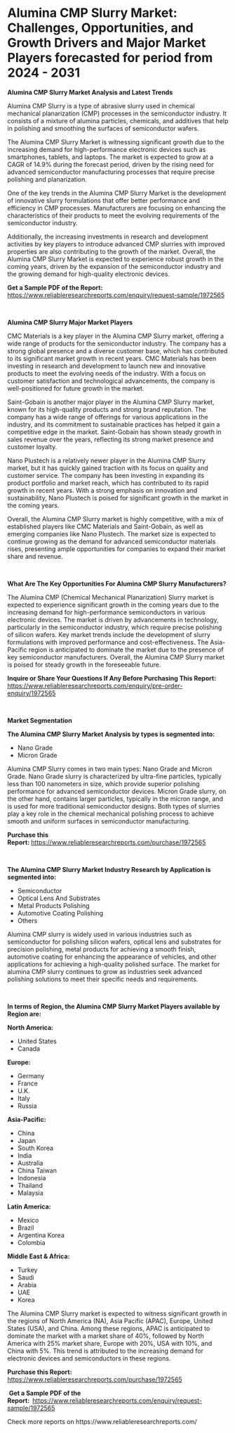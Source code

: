 <p><h1>Alumina CMP Slurry Market: Challenges, Opportunities, and Growth Drivers and Major Market Players forecasted for period from 2024 - 2031</h1></p><p><strong>Alumina CMP Slurry Market Analysis and Latest Trends</strong></p>
<p><p>Alumina CMP Slurry is a type of abrasive slurry used in chemical mechanical planarization (CMP) processes in the semiconductor industry. It consists of a mixture of alumina particles, chemicals, and additives that help in polishing and smoothing the surfaces of semiconductor wafers.</p><p>The Alumina CMP Slurry Market is witnessing significant growth due to the increasing demand for high-performance electronic devices such as smartphones, tablets, and laptops. The market is expected to grow at a CAGR of 14.9% during the forecast period, driven by the rising need for advanced semiconductor manufacturing processes that require precise polishing and planarization.</p><p>One of the key trends in the Alumina CMP Slurry Market is the development of innovative slurry formulations that offer better performance and efficiency in CMP processes. Manufacturers are focusing on enhancing the characteristics of their products to meet the evolving requirements of the semiconductor industry.</p><p>Additionally, the increasing investments in research and development activities by key players to introduce advanced CMP slurries with improved properties are also contributing to the growth of the market. Overall, the Alumina CMP Slurry Market is expected to experience robust growth in the coming years, driven by the expansion of the semiconductor industry and the growing demand for high-quality electronic devices.</p></p>
<p><strong>Get a Sample PDF of the Report:&nbsp;</strong> <a href="https://www.reliableresearchreports.com/enquiry/request-sample/1972565">https://www.reliableresearchreports.com/enquiry/request-sample/1972565</a></p>
<p>&nbsp;</p>
<p><strong>Alumina CMP Slurry Major Market Players</strong></p>
<p><p>CMC Materials is a key player in the Alumina CMP Slurry market, offering a wide range of products for the semiconductor industry. The company has a strong global presence and a diverse customer base, which has contributed to its significant market growth in recent years. CMC Materials has been investing in research and development to launch new and innovative products to meet the evolving needs of the industry. With a focus on customer satisfaction and technological advancements, the company is well-positioned for future growth in the market.</p><p>Saint-Gobain is another major player in the Alumina CMP Slurry market, known for its high-quality products and strong brand reputation. The company has a wide range of offerings for various applications in the industry, and its commitment to sustainable practices has helped it gain a competitive edge in the market. Saint-Gobain has shown steady growth in sales revenue over the years, reflecting its strong market presence and customer loyalty.</p><p>Nano Plustech is a relatively newer player in the Alumina CMP Slurry market, but it has quickly gained traction with its focus on quality and customer service. The company has been investing in expanding its product portfolio and market reach, which has contributed to its rapid growth in recent years. With a strong emphasis on innovation and sustainability, Nano Plustech is poised for significant growth in the market in the coming years.</p><p>Overall, the Alumina CMP Slurry market is highly competitive, with a mix of established players like CMC Materials and Saint-Gobain, as well as emerging companies like Nano Plustech. The market size is expected to continue growing as the demand for advanced semiconductor materials rises, presenting ample opportunities for companies to expand their market share and revenue.</p></p>
<p>&nbsp;</p>
<p><strong>What Are The Key Opportunities For Alumina CMP Slurry Manufacturers?</strong></p>
<p><p>The Alumina CMP (Chemical Mechanical Planarization) Slurry market is expected to experience significant growth in the coming years due to the increasing demand for high-performance semiconductors in various electronic devices. The market is driven by advancements in technology, particularly in the semiconductor industry, which require precise polishing of silicon wafers. Key market trends include the development of slurry formulations with improved performance and cost-effectiveness. The Asia-Pacific region is anticipated to dominate the market due to the presence of key semiconductor manufacturers. Overall, the Alumina CMP Slurry market is poised for steady growth in the foreseeable future.</p></p>
<p><strong>Inquire or Share Your Questions If Any Before Purchasing This Report:</strong> <a href="https://www.reliableresearchreports.com/enquiry/pre-order-enquiry/1972565">https://www.reliableresearchreports.com/enquiry/pre-order-enquiry/1972565</a></p>
<p>&nbsp;</p>
<p><strong>Market Segmentation</strong></p>
<p><strong>The Alumina CMP Slurry Market Analysis by types is segmented into:</strong></p>
<p><ul><li>Nano Grade</li><li>Micron Grade</li></ul></p>
<p><p>Alumina CMP Slurry comes in two main types: Nano Grade and Micron Grade. Nano Grade slurry is characterized by ultra-fine particles, typically less than 100 nanometers in size, which provide superior polishing performance for advanced semiconductor devices. Micron Grade slurry, on the other hand, contains larger particles, typically in the micron range, and is used for more traditional semiconductor designs. Both types of slurries play a key role in the chemical mechanical polishing process to achieve smooth and uniform surfaces in semiconductor manufacturing.</p></p>
<p><strong>Purchase this Report:&nbsp;</strong><a href="https://www.reliableresearchreports.com/purchase/1972565">https://www.reliableresearchreports.com/purchase/1972565</a></p>
<p>&nbsp;</p>
<p><strong>The Alumina CMP Slurry Market Industry Research by Application is segmented into:</strong></p>
<p><ul><li>Semiconductor</li><li>Optical Lens And Substrates</li><li>Metal Products Polishing</li><li>Automotive Coating Polishing</li><li>Others</li></ul></p>
<p><p>Alumina CMP slurry is widely used in various industries such as semiconductor for polishing silicon wafers, optical lens and substrates for precision polishing, metal products for achieving a smooth finish, automotive coating for enhancing the appearance of vehicles, and other applications for achieving a high-quality polished surface. The market for alumina CMP slurry continues to grow as industries seek advanced polishing solutions to meet their specific needs and requirements.</p></p>
<p>&nbsp;</p>
<p><strong>In terms of Region, the Alumina CMP Slurry Market Players available by Region are:</strong></p>
<p>
    <p> <strong> North America: </strong>
        <ul>
            <li>United States</li>
            <li>Canada</li>
        </ul>
        </p> 
    <p> <strong> Europe: </strong>
        <ul>
            <li>Germany</li>
            <li>France</li>
            <li>U.K.</li>
            <li>Italy</li>
            <li>Russia</li>
        </ul>
        </p> 
    <p> <strong> Asia-Pacific: </strong>
        <ul>
            <li>China</li>
            <li>Japan</li>
            <li>South Korea</li>
            <li>India</li>
            <li>Australia</li>
            <li>China Taiwan</li>
            <li>Indonesia</li>
            <li>Thailand</li>
            <li>Malaysia</li>
        </ul>
        </p> 
    <p> <strong> Latin America: </strong>
        <ul>
            <li>Mexico</li>
            <li>Brazil</li>
            <li>Argentina Korea</li>
            <li>Colombia</li>
        </ul>
        </p> 
    <p> <strong> Middle East & Africa: </strong>
        <ul>
            <li>Turkey</li>
            <li>Saudi</li>
            <li>Arabia</li>
            <li>UAE</li>
            <li>Korea</li>
        </ul>
    </p>
    </p>
<p><p>The Alumina CMP Slurry market is expected to witness significant growth in the regions of North America (NA), Asia Pacific (APAC), Europe, United States (USA), and China. Among these regions, APAC is anticipated to dominate the market with a market share of 40%, followed by North America with 25% market share, Europe with 20%, USA with 10%, and China with 5%. This trend is attributed to the increasing demand for electronic devices and semiconductors in these regions.</p></p>
<p><strong>Purchase this Report: </strong><a href="https://www.reliableresearchreports.com/purchase/1972565">https://www.reliableresearchreports.com/purchase/1972565</a></p>
<p>&nbsp;<strong>Get a Sample PDF of the Report:&nbsp;&nbsp;</strong><a href="https://www.reliableresearchreports.com/enquiry/request-sample/1972565">https://www.reliableresearchreports.com/enquiry/request-sample/1972565</a></p>
<p><strong></strong></p>
<p>Check more reports on https://www.reliableresearchreports.com/</p>